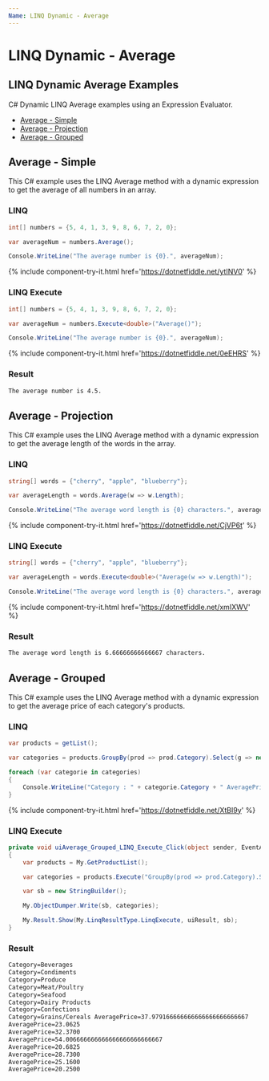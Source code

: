 ```yaml
---
Name: LINQ Dynamic - Average
---
```


# LINQ Dynamic - Average

## LINQ Dynamic Average Examples
C# Dynamic LINQ Average examples using an Expression Evaluator.

- [Average - Simple](#average-simple)
- [Average - Projection](#average-projection)
- [Average - Grouped](#average-grouped)

## Average - Simple
This C# example uses the LINQ Average method with a dynamic expression to get the average of all numbers in an array.

### LINQ
```csharp
int[] numbers = {5, 4, 1, 3, 9, 8, 6, 7, 2, 0};

var averageNum = numbers.Average();

Console.WriteLine("The average number is {0}.", averageNum);
```
{% include component-try-it.html href='https://dotnetfiddle.net/ytINV0' %}


### LINQ Execute
```csharp
int[] numbers = {5, 4, 1, 3, 9, 8, 6, 7, 2, 0};

var averageNum = numbers.Execute<double>("Average()");

Console.WriteLine("The average number is {0}.", averageNum);
```
{% include component-try-it.html href='https://dotnetfiddle.net/0eEHRS' %}

### Result
```txt
The average number is 4.5.
```

## Average - Projection
This C# example uses the LINQ Average method with a dynamic expression to get the average length of the words in the array.

### LINQ
```csharp
string[] words = {"cherry", "apple", "blueberry"};

var averageLength = words.Average(w => w.Length);

Console.WriteLine("The average word length is {0} characters.", averageLength);
```
{% include component-try-it.html href='https://dotnetfiddle.net/CjVP6t' %}

### LINQ Execute
```csharp
string[] words = {"cherry", "apple", "blueberry"};

var averageLength = words.Execute<double>("Average(w => w.Length)");

Console.WriteLine("The average word length is {0} characters.", averageLength);
```
{% include component-try-it.html href='https://dotnetfiddle.net/xmIXWV' %}

### Result
```txt
The average word length is 6.66666666666667 characters.
```

## Average - Grouped
This C# example uses the LINQ Average method with a dynamic expression to get the average price of each category's products.

### LINQ
```csharp
var products = getList();

var categories = products.GroupBy(prod => prod.Category).Select(g => new {Category = g.Key, AveragePrice = g.Average(prod => prod.UnitPrice)});

foreach (var categorie in categories) 
{
	Console.WriteLine("Category : " + categorie.Category + " AveragePrice : " +categorie.AveragePrice );
}
```
{% include component-try-it.html href='https://dotnetfiddle.net/XtBI9y' %}

### LINQ Execute
```csharp
private void uiAverage_Grouped_LINQ_Execute_Click(object sender, EventArgs e)
{
	var products = My.GetProductList();

	var categories = products.Execute("GroupBy(prod => prod.Category).Select(g => new { Category = g.Key, AveragePrice = g.Average(prod => prod.UnitPrice) })");

	var sb = new StringBuilder();

	My.ObjectDumper.Write(sb, categories);

	My.Result.Show(My.LinqResultType.LinqExecute, uiResult, sb);
}
```

### Result
```txt
Category=Beverages 
Category=Condiments 
Category=Produce 
Category=Meat/Poultry 
Category=Seafood 
Category=Dairy Products 
Category=Confections 
Category=Grains/Cereals	AveragePrice=37.979166666666666666666666667 
AveragePrice=23.0625 
AveragePrice=32.3700 
AveragePrice=54.006666666666666666666666667 
AveragePrice=20.6825 
AveragePrice=28.7300 
AveragePrice=25.1600 
AveragePrice=20.2500
```
